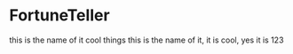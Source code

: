 # FortuneTeller
this is the name of it
cool things
this is the name of it, it is cool, yes it is
123
